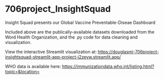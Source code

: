# 706project_InsightSquad

Insight Squad presents our Global Vaccine Preventable-Diseae Dashboard

Included above are the publically-available datasets downloaded from the Word Health Organization, and the .py code for data cleaning and visualization. 

View the interactive Streamlit visualization at: https://douglasmj-706project-insightsquad-streamlit-app-project-i2zeyw.streamlit.app/ 

WHO data is available here: https://immunizationdata.who.int/listing.html?topic=&location=
